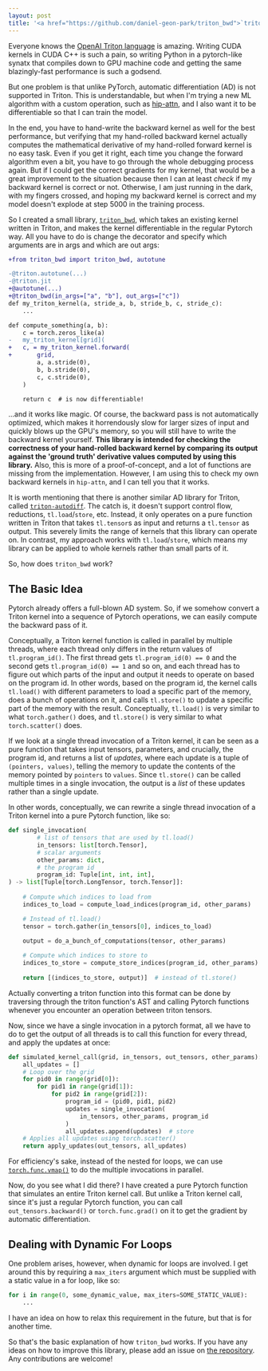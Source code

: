```yaml
---
layout: post
title: '<a href="https://github.com/daniel-geon-park/triton_bwd">`triton_bwd`</a>: Enabling Backpropagation for the OpenAI Triton language'
---
```


Everyone knows the [OpenAI Triton language](https://triton-lang.org/) is amazing. Writing CUDA kernels in CUDA C++ is such a pain, so writing Python in a pytorch-like synatx that compiles down to GPU machine code and getting the same blazingly-fast performance is such a godsend.

But one problem is that unlike PyTorch, automatic differentiation (AD) is not supported in Triton. This is understandable, but when I'm trying a new ML algorithm with a custom operation, such as [hip-attn](https://github.com/DeepAuto-AI/hip-attention), and I also want it to be differentiable so that I can train the model.

In the end, you have to hand-write the backward kernel as well for the best performance, but verifying that my hand-rolled backward kernel actually computes the mathematical derivative of my hand-rolled forward kernel is no easy task. Even if you get it right, each time you change the forward algorithm even a bit, you have to go through the whole debugging process again. But if I could get the correct gradients for my kernel, that would be a great improvement to the situation because then I can at least *check* if my backward kernel is correct or not. Otherwise, I am just running in the dark, with my fingers crossed, and hoping my backward kernel is correct and my model doesn't explode at step 5000 in the training process.

So I created a small library, [`triton_bwd`](https://github.com/daniel-geon-park/triton_bwd), which takes an existing kernel written in Triton, and makes the kernel differentiable in the regular Pytorch way. All you have to do is change the decorator and specify which arguments are in args and which are out args:
```diff
+from triton_bwd import triton_bwd, autotune

-@triton.autotune(...)
-@triton.jit
+@autotune(...)
+@triton_bwd(in_args=["a", "b"], out_args=["c"])
def my_triton_kernel(a, stride_a, b, stride_b, c, stride_c):
    ...
```

```diff
def compute_something(a, b):
    c = torch.zeros_like(a)
-   my_triton_kernel[grid](
+   c, = my_triton_kernel.forward(
+       grid,
        a, a.stride(0),
        b, b.stride(0),
        c, c.stride(0),
    )

    return c  # is now differentiable!
```

...and it works like magic. Of course, the backward pass is not automatically optimized, which makes it horrendously slow for larger sizes of input and quickly blows up the GPU's memory, so you will still have to write the backward kernel yourself. <strong>This library is intended for checking the correctness of your hand-rolled backward kernel by comparing its output against the 'ground truth' derivative values computed by using this library.</strong> Also, this is more of a proof-of-concept, and a lot of functions are missing from the implementation. However, I am using this to check my own backward kernels in `hip-attn`, and I can tell you that it works.

It is worth mentioning that there is another similar AD library for Triton, called [`triton-autodiff`](https://github.com/srush/triton-autodiff). The catch is, it doesn't support control flow, reductions, `tl.load`/`store`, etc. Instead, it only operates on a pure function written in Triton that takes `tl.tensor`s as input and returns a `tl.tensor` as output. This severely limits the range of kernels that this library can operate on. In contrast, my approach works with `tl.load`/`store`, which means my library can be applied to whole kernels rather than small parts of it.

So, how does `triton_bwd` work?

## The Basic Idea

Pytorch already offers a full-blown AD system. So, if we somehow convert a Triton kernel into a sequence of Pytorch operations, we can easily compute the backward pass of it.

Conceptually, a Triton kernel function is called in parallel by multiple threads, where each thread only differs in the return values of `tl.program_id()`. The first thread gets `tl.program_id(0) == 0` and the second gets `tl.program_id(0) == 1` and so on, and each thread has to figure out which parts of the input and output it needs to operate on based on the program id. In other words, based on the program id, the kernel calls `tl.load()` with different parameters to load a specific part of the memory, does a bunch of operations on it, and calls `tl.store()` to update a specific part of the memory with the result. Conceptually, `tl.load()` is very similar to what `torch.gather()` does, and `tl.store()` is very similar to what `torch.scatter()` does.

If we look at a single thread invocation of a Triton kernel, it can be seen as a pure function that takes input tensors, parameters, and crucially, the program id, and returns a list of *updates*, where each update is a tuple of `(pointers, values)`, telling the memory to update the contents of the memory pointed by `pointers` to `values`. Since `tl.store()` can be called multiple times in a single invocation, the output is a *list* of these updates rather than a single update.

In other words, conceptually, we can rewrite a single thread invocation of a Triton kernel into a pure Pytorch function, like so:
```python
def single_invocation(
        # list of tensors that are used by tl.load()
        in_tensors: list[torch.Tensor],
        # scalar arguments
        other_params: dict,
        # the program id
        program_id: Tuple[int, int, int],
) -> list[Tuple[torch.LongTensor, torch.Tensor]]:
    
    # Compute which indices to load from
    indices_to_load = compute_load_indices(program_id, other_params)

    # Instead of tl.load()
    tensor = torch.gather(in_tensors[0], indices_to_load)
    
    output = do_a_bunch_of_computations(tensor, other_params)

    # Compute which indices to store to
    indices_to_store = compute_store_indices(program_id, other_params)
    
    return [(indices_to_store, output)]  # instead of tl.store()
```

Actually converting a triton function into this format can be done by traversing through the triton function's AST and calling Pytorch functions whenever you encounter an operation between triton tensors.

Now, since we have a single invocation in a pytorch format, all we have to do to get the output of all threads is to call this function for every thread, and apply the updates at once:
```python
def simulated_kernel_call(grid, in_tensors, out_tensors, other_params):
    all_updates = []
    # Loop over the grid
    for pid0 in range(grid[0]):
        for pid1 in range(grid[1]):
            for pid2 in range(grid[2]):
                program_id = (pid0, pid1, pid2)
                updates = single_invocation(
                    in_tensors, other_params, program_id
                )
                all_updates.append(updates)  # store 
    # Applies all updates using torch.scatter()
    return apply_updates(out_tensors, all_updates)
```
For efficiency's sake, instead of the nested for loops, we can use [`torch.func.vmap()`](https://docs.pytorch.org/docs/stable/generated/torch.func.vmap.html) to do the multiple invocations in parallel.

Now, do you see what I did there? I have created a pure Pytorch function that simulates an entire Triton kernel call. But unlike a Triton kernel call, since it's just a regular Pytorch function, you can call `out_tensors.backward()` or `torch.func.grad()` on it to get the gradient by automatic differentiation.

## Dealing with Dynamic For Loops

One problem arises, however, when dynamic for loops are involved. I get around this by requiring a `max_iters` argument which must be supplied with a static value in a for loop, like so:
```python
for i in range(0, some_dynamic_value, max_iters=SOME_STATIC_VALUE):
    ...
```

I have an idea on how to relax this requirement in the future, but that is for another time.

So that's the basic explanation of how `triton_bwd` works. If you have any ideas on how to improve this library, please add an issue on [the repository](https://github.com/daniel-geon-park/triton_bwd). Any contributions are welcome!
